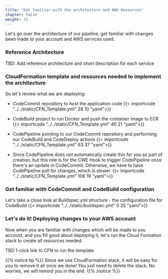 ```yaml
---
title: "Get familiar with the architecture and AWS Resources"
chapter: false
weight: 15
---
```


Let's go over the architecture of our pipeline, get familiar with changes been made to your account and AWS services used.

### Reference Architecture

TBD: Add reference architecture and short description for each service

### CloudFormation template and resources needed to implement the architecture
So let's review what we are deploying:

- CodeCommit repository to host the application code
{{< importcode "../../static/CFN_Template.yml" 28 10 "yaml">}}

- CodeBuild project to run Docker and push the container image to ECR
{{< importcode "../../static/CFN_Template.yml" 40 21 "yaml">}}

- CodePipeline pointing to our CodeCommit repository and performing our CodeBuild and CodeDeploy actions
{{< importcode "../../static/CFN_Template.yml" 63 37 "yaml">}}

- Since CodePipeline does not automatically create this for you as part of creation, but this role is for the CWE Hook to trigger CodePipeline once there's an update in CodeCommit. Otherwise, we have to have CodePipeline poll for changes, which is slower.
{{< importcode "../../static/CFN_Template.yml" 106 19 "yaml">}}


### Get familiar with CodeCommit and CodeBuild configuration
Let's take a close look at Buildspec.yml structure - the configuration file for CodeBuild
{{< importcode "../../static/buildspec.yml" 0 25 "yaml">}}

### Let's do it! Deploying changes to your AWS account

Now when you are familiar with changes which will be made to you account, and you fill good about deploying it, let's run the Cloud Formation stack to create all resources needed. 

TBD 1-click link to CFN to run the template

{{% notice tip %}}
Since we use CloudFormation stack, it will be easy for you to remove it all once we done! You just need to delete the stack. No worries, we will remind you in the end.
{{% /notice %}}